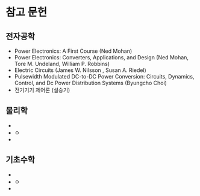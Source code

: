 참고 문헌
=

## 전자공학

- Power Electronics: A First Course (Ned Mohan)
- Power Electronics: Converters, Applications, and Design (Ned Mohan, Tore M. Undeland, William P. Robbins)
- Electric Circuits (James W. Nilsson , Susan A. Riedel)
- Pulsewidth Modulated DC-to-DC Power Conversion: Circuits, Dynamics, Control, and Dc Power Distribution Systems (Byungcho Choi)
- 전기기기 제어론 (설승기)

## 물리학
-
- ㅇ
- 


## 기초수학
-
- ㅇ
- 


